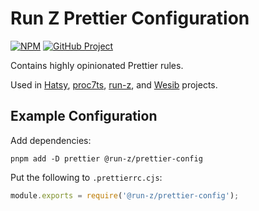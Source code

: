 # Run Z Prettier Configuration

[![NPM][npm-image]][npm-url] [![GitHub Project][github-image]][github-url]

Contains highly opinionated Prettier rules.

Used in [Hatsy], [proc7ts], [run-z], and [Wesib] projects.

[npm-image]: https://img.shields.io/npm/v/@run-z/prettier-config.svg?logo=npm
[npm-url]: https://www.npmjs.com/package/@run-z/prettier-config
[github-image]: https://img.shields.io/static/v1?logo=github&label=GitHub&message=project&color=informational
[github-url]: https://github.com/run-z/prettier-config
[hatsy]: https://github.com/hatsyjs
[proc7ts]: https://github.com/proc7ts
[run-z]: https://github.com/run-z
[wesib]: https://github.com/wesib

## Example Configuration

Add dependencies:

```shell
pnpm add -D prettier @run-z/prettier-config
```

Put the following to `.prettierrc.cjs`:

```javascript
module.exports = require('@run-z/prettier-config');
```

